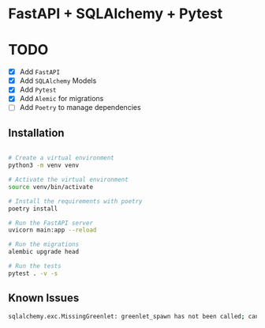 # FastAPI + SQLAlchemy + Pytest


# TODO
- [x] Add `FastAPI`
- [x] Add `SQLAlchemy` Models
- [x] Add `Pytest`
- [x] Add `Alemic` for migrations
- [ ] Add `Poetry` to manage dependencies

## Installation

```bash

# Create a virtual environment
python3 -m venv venv

# Activate the virtual environment
source venv/bin/activate

# Install the requirements with poetry
poetry install

# Run the FastAPI server
uvicorn main:app --reload

# Run the migrations
alembic upgrade head

# Run the tests
pytest . -v -s

```



## Known Issues

```bash
sqlalchemy.exc.MissingGreenlet: greenlet_spawn has not been called; can't call await_only() here. Was IO attempted in an unexpected place? (Background on this error at: https://sqlalche.me/e/20/xd2s)
```